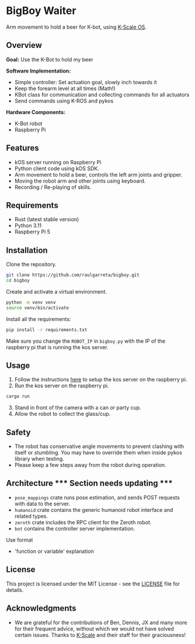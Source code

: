 # BigBoy Waiter

Arm movement to hold a beer for K-bot, using [K-Scale OS](https://github.com/kscalelabs/kos/).

## Overview

**Goal:** 
Use the K-Bot to hold my beer

**Software Implementation:**
- Simple controller: Set actuation goal, slowly inch towards it
- Keep the forearm level at all times (Math!)
- KBot class for communication and collecting commands for all actuators
- Send commands using K-ROS and pykos

**Hardware Components:**
- K-Bot robot
- Raspberry Pi


## Features

- kOS server running on Raspberry Pi
- Python client code using kOS SDK.
- Arm movement to hold a beer, controls the left arm joints and gripper.
- Moving the robot arm and other joints using keyboard.
- Recording / Re-playing of skills.


## Requirements 

- Rust (latest stable version)
- Python 3.11
- Raspberry Pi 5


## Installation

Clone the repository.

```bash
git clone https://github.com/raulgarreta/bigboy.git
cd bigboy
```

Create and activate a virtual environment.

```bash
python -m venv venv
source venv/bin/activate
```

Install all the requirements:

```bash
pip install -r requirements.txt
```

Make sure you change the `ROBOT_IP` in `bigboy.py` with the IP of the raspberry pi that is running the
kos server.

## Usage

1. Follow the instructions [here](https://sponge-sled-8df.notion.site/Setting-up-K-Bot-17f9bcb033d880509bcbfaff1db4fc33) to setup the kos server on the raspberry pi.
2. Run the kos server on the raspberry pi.
```bash
cargo run
```

3. Stand in front of the camera with a can or party cup.
4. Allow the robot to collect the glass/cup.

## Safety

- The robot has conservative angle movements to prevent clashing with itself or stumbling. You may have to override them when inside pykos library when testing. 
- Please keep a few steps away from the robot during operation.

## Architecture  *** Section needs updating ***

- `pose_mappings` crate runs pose estimation, and sends POST requests with data to the server.
- `humanoid` crate contains the generic humanoid robot interface and related types.
- `zeroth` crate includes the RPC client for the Zeroth robot.
- `bot` contains the controller server implementation.

Use format 
- 'function or variable' explanation

## License

This project is licensed under the MIT License - see the [LICENSE](LICENSE) file for details.

## Acknowledgments

- We are grateful for the contributions of Ben, Dennis, JX and many more for their frequent advice, without which we would not have solved certain issues. Thanks to [K-Scale](https://github.com/kscalelabs) and their staff for their graciousness!
